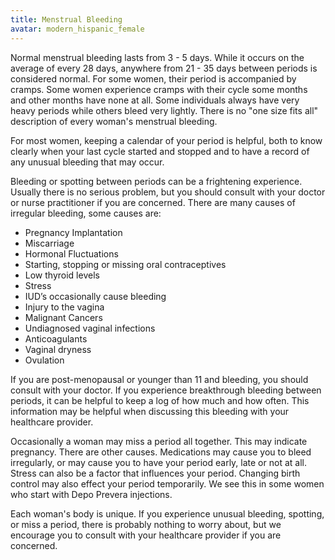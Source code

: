 ```yaml
---
title: Menstrual Bleeding
avatar: modern_hispanic_female
---
```


Normal menstrual bleeding lasts from 3 - 5 days. While it occurs on the
average of every 28 days, anywhere from 21 - 35 days between periods is
considered normal. For some women, their period is accompanied by
cramps. Some women experience cramps with their cycle some months and
other months have none at all. Some individuals always have very heavy
periods while others bleed very lightly.  There is no "one size fits
all" description of every woman's menstrual bleeding.

For most women, keeping a calendar of your period is helpful, both to
know clearly when your last cycle started and stopped and to have a
record of any unusual bleeding that may occur.

Bleeding or spotting between periods can be a frightening experience.
Usually there is no serious problem, but you should consult with your
doctor or nurse practitioner if you are concerned. There are many causes
of irregular bleeding, some causes are:

- Pregnancy Implantation
- Miscarriage
- Hormonal Fluctuations
- Starting, stopping or missing oral contraceptives
- Low thyroid levels
- Stress
- IUD’s occasionally cause bleeding
- Injury to the vagina
- Malignant Cancers
- Undiagnosed vaginal infections
- Anticoagulants
- Vaginal dryness
- Ovulation

If you are post-menopausal or younger than 11 and bleeding, you should
consult with your doctor. If you experience breakthrough bleeding
between periods, it can be helpful to keep a log of how much and how
often. This information may be helpful when discussing this bleeding
with your healthcare provider.

Occasionally a woman may miss a period all together. This may indicate
pregnancy. There are other causes. Medications may cause you to bleed
irregularly, or may cause you to have your period early, late or not at
all. Stress can also be a factor that influences your period. Changing
birth control may also effect your period temporarily. We see this in
some women who start with Depo Prevera injections.

Each woman's body is unique. If you experience unusual bleeding,
spotting, or miss a period, there is probably nothing to worry about,
but we encourage you to consult with your healthcare provider if you are
concerned.

